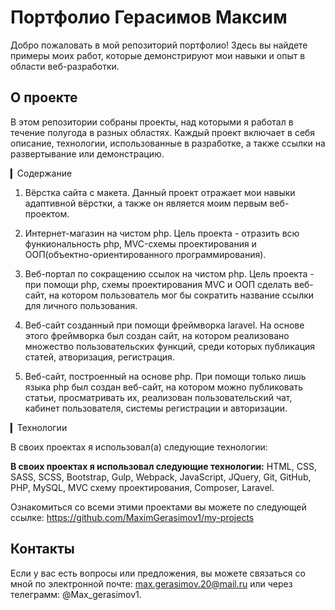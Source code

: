 # Портфолио Герасимов Максим

Добро пожаловать в мой репозиторий портфолио! Здесь вы найдете примеры моих работ, которые демонстрируют мои навыки и опыт в области веб-разработки.

## О проекте

В этом репозитории собраны проекты, над которыми я работал в течение полугода в разных областях. Каждый проект включает в себя описание, технологии, использованные в разработке, а также ссылки на развертывание или демонстрацию.

▎Содержание

1. Вёрстка сайта с макета. Данный проект отражает мои навыки адаптивной вёрстки, а также он является моим первым веб-проектом.

2. Интернет-магазин на чистом php. Цель проекта - отразить всю функиональность php, MVC-схемы проектирования и ООП(объектно-ориентированного программирования).

3. Веб-портал по сокращению ссылок на чистом php. Цель проекта - при помощи php, схемы проектирования MVC и ООП сделать веб-сайт, на котором пользователь мог бы сократить название ссылки для личного пользования.

4. Веб-сайт созданный при помощи фреймворка laravel. На основе этого фреймворка был создан сайт, на котором реализовано множество пользовательских функций, среди которых публикация статей, атворизация, регистрация.
   
5. Веб-сайт, построенный на основе php. При помощи только лишь языка php был создан веб-сайт, на котором можно публиковать статьи, просматривать их, реализован пользовательский чат, кабинет пользователя, системы регистрации и авторизации.

▎Технологии

В своих проектах я использовал(а) следующие технологии:

**В своих проектах я использовал следующие технологии:**
HTML, CSS, SASS, SCSS, Bootstrap, Gulp, Webpack, JavaScript, JQuery, Git, GitHub, PHP, MySQL, MVC схему проектирования, Composer, Laravel.

Ознакомиться со всеми этими проектами вы можете по следующей ссылке: https://github.com/MaximGerasimov1/my-projects

## Контакты

Если у вас есть вопросы или предложения, вы можете связаться со мной по электронной почте: max.gerasimov.20@mail.ru или через телеграмм: @Max_gerasimov1.
